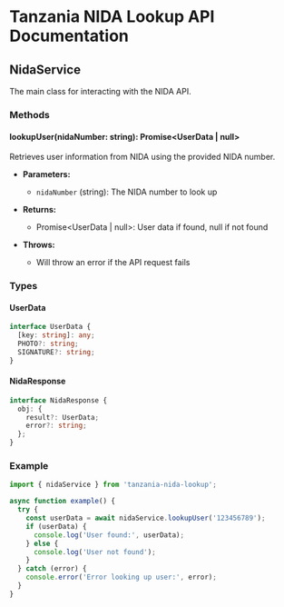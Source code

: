 # Tanzania NIDA Lookup API Documentation

## NidaService

The main class for interacting with the NIDA API.

### Methods

#### lookupUser(nidaNumber: string): Promise<UserData | null>

Retrieves user information from NIDA using the provided NIDA number.

- **Parameters:**
  - `nidaNumber` (string): The NIDA number to look up

- **Returns:**
  - Promise<UserData | null>: User data if found, null if not found

- **Throws:**
  - Will throw an error if the API request fails

### Types

#### UserData

```typescript
interface UserData {
  [key: string]: any;
  PHOTO?: string;
  SIGNATURE?: string;
}
```

#### NidaResponse

```typescript
interface NidaResponse {
  obj: {
    result?: UserData;
    error?: string;
  };
}
```

### Example

```typescript
import { nidaService } from 'tanzania-nida-lookup';

async function example() {
  try {
    const userData = await nidaService.lookupUser('123456789');
    if (userData) {
      console.log('User found:', userData);
    } else {
      console.log('User not found');
    }
  } catch (error) {
    console.error('Error looking up user:', error);
  }
}
```
